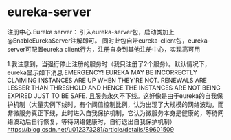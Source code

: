 # eureka-server
注册中心
Eureka server：
引入eureka-server包，启动类加上@EnableEurekaServer注解即可。
同时此包自带eureka-client包，eureka-server可配置eureka client行为，注册自身到其他注册中心，实现高可用

1.我注意到，当强行停止注册的服务时（我只注册了2个服务）。默认情况下，eureka显示如下消息
EMERGENCY! EUREKA MAY BE INCORRECTLY CLAIMING INSTANCES ARE UP WHEN THEY'RE NOT. RENEWALS ARE LESSER THAN THRESHOLD AND HENCE THE INSTANCES ARE NOT BEING EXPIRED JUST TO BE SAFE.
且服务永久不下线。这好像是由于eureka的自我保护机制（大量实例下线时，有个阈值控制比例，认为出现了大规模的网络波动，而非微服务真正下线，此时进入自我保护机制，它认为微服务本身是健康的，等待网络波动后自行恢复，等待网络健康时，自行退出自我保护机制）
https://blog.csdn.net/u012373281/article/details/89601509